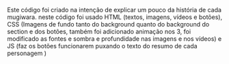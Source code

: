 Este código foi criado na intenção de explicar um pouco da história de cada mugiwara.
neste código foi usado HTML (textos, imagens, vídeos e botões), CSS (Imagens de fundo tanto do background  quanto do background do section e dos botões, também foi adicionado animação nos 3, foi modificado as fontes e sombra e profundidade nas imagens e nos vídeos) e JS (faz os botões funcionarem puxando o texto do resumo de cada personagem )
